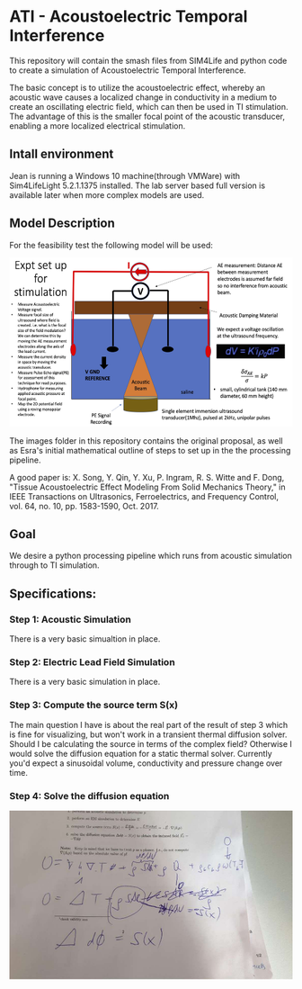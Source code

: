 # ATI - Acoustoelectric Temporal Interference

This repository will contain the smash files from SIM4Life and python code to create a simulation of Acoustoelectric Temporal Interference. 

The basic concept is to utilize the acoustoelectric effect, whereby an acoustic wave causes a localized change in conductivity in a medium to create an oscillating electric field, which can then be used in TI stimulation. The advantage of this is the smaller focal point of the acoustic transducer, enabling a more localized electrical stimulation. 

## Intall environment

Jean is running a Windows 10 machine(through VMWare) with Sim4LifeLight 5.2.1.1375 installed. The lab server based full version is available later when more complex models are used. 

## Model Description
For the feasibility test the following model will be used: 
<p align="center">
	<img src="images/experiment_setup.jpg" height="300">
</p>

The images folder in this repository contains the original proposal, as well as Esra's initial mathematical outline of steps to set up in the the processing pipeline.

A good paper is: 
X. Song, Y. Qin, Y. Xu, P. Ingram, R. S. Witte and F. Dong, "Tissue Acoustoelectric Effect Modeling From Solid Mechanics Theory," in IEEE Transactions on Ultrasonics, Ferroelectrics, and Frequency Control, vol. 64, no. 10, pp. 1583-1590, Oct. 2017.

## Goal
We desire a python processing pipeline which runs from acoustic simulation through to TI simulation. 

## Specifications: 
### Step 1: Acoustic Simulation
There is a very basic simualtion in place. 

### Step 2: Electric Lead Field Simulation 
There is a very basic simulation in place. 

### Step 3: Compute the source term S(x)
The main question I have is about the real part of the result of step 3 which is fine for visualizing, but won't work in a transient thermal diffusion solver. Should I be calculating the source in terms of the complex field? Otherwise I would solve the diffusion equation for a static thermal solver. Currently you'd expect a sinusoidal volume, conductivity and pressure change over time. 

### Step 4: Solve the diffusion equation 
<p align="center">
	<img src="images/diffusion_solver.JPEG" height="300">
</p>


